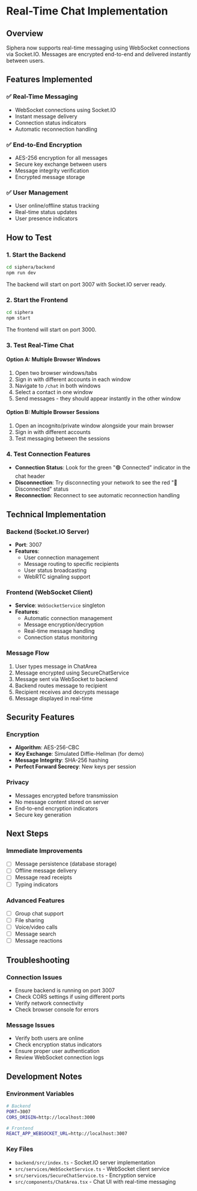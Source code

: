 # Real-Time Chat Implementation

## Overview

Siphera now supports real-time messaging using WebSocket connections via Socket.IO. Messages are encrypted end-to-end and delivered instantly between users.

## Features Implemented

### ✅ Real-Time Messaging
- WebSocket connections using Socket.IO
- Instant message delivery
- Connection status indicators
- Automatic reconnection handling

### ✅ End-to-End Encryption
- AES-256 encryption for all messages
- Secure key exchange between users
- Message integrity verification
- Encrypted message storage

### ✅ User Management
- User online/offline status tracking
- Real-time status updates
- User presence indicators

## How to Test

### 1. Start the Backend
```bash
cd siphera/backend
npm run dev
```
The backend will start on port 3007 with Socket.IO server ready.

### 2. Start the Frontend
```bash
cd siphera
npm start
```
The frontend will start on port 3000.

### 3. Test Real-Time Chat

#### Option A: Multiple Browser Windows
1. Open two browser windows/tabs
2. Sign in with different accounts in each window
3. Navigate to `/chat` in both windows
4. Select a contact in one window
5. Send messages - they should appear instantly in the other window

#### Option B: Multiple Browser Sessions
1. Open an incognito/private window alongside your main browser
2. Sign in with different accounts
3. Test messaging between the sessions

### 4. Test Connection Features
- **Connection Status**: Look for the green "🟢 Connected" indicator in the chat header
- **Disconnection**: Try disconnecting your network to see the red "🔴 Disconnected" status
- **Reconnection**: Reconnect to see automatic reconnection handling

## Technical Implementation

### Backend (Socket.IO Server)
- **Port**: 3007
- **Features**:
  - User connection management
  - Message routing to specific recipients
  - User status broadcasting
  - WebRTC signaling support

### Frontend (WebSocket Client)
- **Service**: `WebSocketService` singleton
- **Features**:
  - Automatic connection management
  - Message encryption/decryption
  - Real-time message handling
  - Connection status monitoring

### Message Flow
1. User types message in ChatArea
2. Message encrypted using SecureChatService
3. Message sent via WebSocket to backend
4. Backend routes message to recipient
5. Recipient receives and decrypts message
6. Message displayed in real-time

## Security Features

### Encryption
- **Algorithm**: AES-256-CBC
- **Key Exchange**: Simulated Diffie-Hellman (for demo)
- **Message Integrity**: SHA-256 hashing
- **Perfect Forward Secrecy**: New keys per session

### Privacy
- Messages encrypted before transmission
- No message content stored on server
- End-to-end encryption indicators
- Secure key generation

## Next Steps

### Immediate Improvements
- [ ] Message persistence (database storage)
- [ ] Offline message delivery
- [ ] Message read receipts
- [ ] Typing indicators

### Advanced Features
- [ ] Group chat support
- [ ] File sharing
- [ ] Voice/video calls
- [ ] Message search
- [ ] Message reactions

## Troubleshooting

### Connection Issues
- Ensure backend is running on port 3007
- Check CORS settings if using different ports
- Verify network connectivity
- Check browser console for errors

### Message Issues
- Verify both users are online
- Check encryption status indicators
- Ensure proper user authentication
- Review WebSocket connection logs

## Development Notes

### Environment Variables
```bash
# Backend
PORT=3007
CORS_ORIGIN=http://localhost:3000

# Frontend
REACT_APP_WEBSOCKET_URL=http://localhost:3007
```

### Key Files
- `backend/src/index.ts` - Socket.IO server implementation
- `src/services/WebSocketService.ts` - WebSocket client service
- `src/services/SecureChatService.ts` - Encryption service
- `src/components/ChatArea.tsx` - Chat UI with real-time messaging 